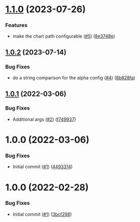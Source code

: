 # [1.1.0](https://github.com/catalystsquad/action-validate-helm-chart/compare/v1.0.2...v1.1.0) (2023-07-26)


### Features

* make the chart path configurable ([#5](https://github.com/catalystsquad/action-validate-helm-chart/issues/5)) ([8e3748e](https://github.com/catalystsquad/action-validate-helm-chart/commit/8e3748e432ccb3d5b2bfcf24d67c9d84e877fae5))

## [1.0.2](https://github.com/catalystsquad/action-validate-helm-chart/compare/v1.0.1...v1.0.2) (2023-07-14)


### Bug Fixes

* do a string comparison for the alpha config ([#4](https://github.com/catalystsquad/action-validate-helm-chart/issues/4)) ([8b828fa](https://github.com/catalystsquad/action-validate-helm-chart/commit/8b828fae5d3b4ff7d1a76ed54a72b9f570d2569b))

## [1.0.1](https://github.com/catalystsquad/action-validate-helm-chart/compare/v1.0.0...v1.0.1) (2022-03-06)


### Bug Fixes

* Additional args ([#2](https://github.com/catalystsquad/action-validate-helm-chart/issues/2)) ([f749937](https://github.com/catalystsquad/action-validate-helm-chart/commit/f749937550d14bff6f740e4ecd063c9b4ac258e0))

# 1.0.0 (2022-03-06)


### Bug Fixes

* Initial commit ([#1](https://github.com/catalystsquad/action-validate-helm-chart/issues/1)) ([4493314](https://github.com/catalystsquad/action-validate-helm-chart/commit/449331414888076dfd7307194e574199d917c1b3))

# 1.0.0 (2022-02-28)


### Bug Fixes

* Initial commit ([#1](https://github.com/catalystsquad/action-composite-action-template/issues/1)) ([3bcf298](https://github.com/catalystsquad/action-composite-action-template/commit/3bcf298630471c46d9f9a1f3a24c2c15342e1855))
